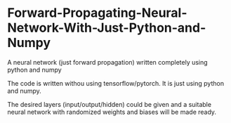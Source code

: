 # Forward-Propagating-Neural-Network-With-Just-Python-and-Numpy
A neural network (just forward propagation) written completely using python and numpy

The code is written withou using tensorflow/pytorch. It is just using python and numpy.

The desired layers (input/output/hidden) could be given and a suitable neural network with randomized weights and biases will be made ready.

